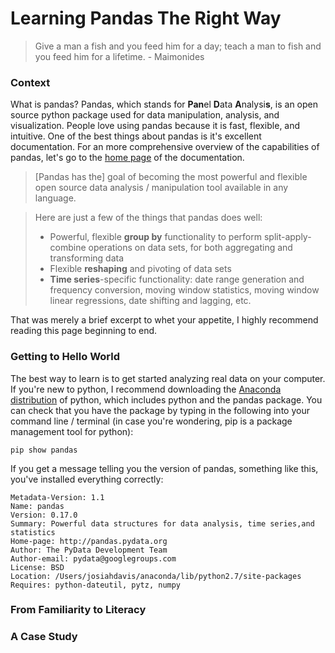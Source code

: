 # Learning Pandas The Right Way



> Give a man a fish and you feed him for a day; teach a man to fish and you feed him for a lifetime. - Maimonides



### Context

What is pandas? Pandas, which stands for **Pan**el **D**ata **A**nalysi**s**, is an open source python package used for data manipulation, analysis, and visualization. People love using pandas because it is fast, flexible, and intuitive. One of the best things about pandas is it's excellent documentation. For an more comprehensive overview of the capabilities of pandas, let's go to the [home page](http://pandas.pydata.org/pandas-docs/stable/.) of the documentation. 

> [Pandas has the] goal of becoming the most powerful and flexible open source data analysis / manipulation tool available in any language.



> Here are just a few of the things that pandas does well:
> 
> * Powerful, flexible **group by** functionality to perform split-apply-combine operations on data sets, for both aggregating and transforming data
> * Flexible **reshaping** and pivoting of data sets
> * **Time series**-specific functionality: date range generation and frequency conversion, moving window statistics, moving window linear regressions, date shifting and lagging, etc.

That was merely a brief excerpt to whet your appetite, I highly recommend reading this page beginning to end.

### Getting to Hello World

The best way to learn is to get started analyzing real data on your computer. If you're new to python, I recommend downloading the [Anaconda distribution](https://www.continuum.io/downloads) of python, which includes python and the pandas package. You can check that you have the package by typing in the following into your command line / terminal (in case you're wondering, pip is a package management tool for python):

``` 
pip show pandas
```

If you get a message telling you the version of pandas, something like this, you've installed everything correctly:

``` 
Metadata-Version: 1.1
Name: pandas
Version: 0.17.0
Summary: Powerful data structures for data analysis, time series,and statistics
Home-page: http://pandas.pydata.org
Author: The PyData Development Team
Author-email: pydata@googlegroups.com
License: BSD
Location: /Users/josiahdavis/anaconda/lib/python2.7/site-packages
Requires: python-dateutil, pytz, numpy
```



### From Familiarity to Literacy



### A Case Study

